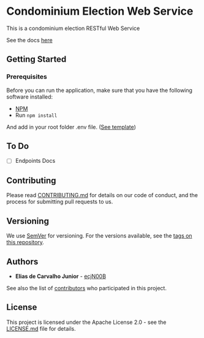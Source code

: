# Condominium Election Web Service

This is a condominium election RESTful Web Service

See the docs [here](https://ecjn00b.github.io/usjt-condominium-election-web-service/)

## Getting Started

### Prerequisites

Before you can run the application, make sure that you have the following software installed:
* [NPM](https://www.npmjs.com/get-npm)
* Run `npm install`

And add in your root folder .env file. ([See template](docs/.env.template))

## To Do

- [ ] Endpoints Docs

## Contributing

Please read [CONTRIBUTING.md](CONTRIBUTING.md) for details on our code of conduct, and the process for submitting pull requests to us.

## Versioning

We use [SemVer](http://semver.org/) for versioning. For the versions available, see the [tags on this repository](https://github.com/ecjN00B/usjt-condominium-election-web-service/tags).

## Authors

* **Elias de Carvalho Junior** - [ecjN00B](https://github.com/ecjN00B)

See also the list of [contributors](https://github.com/ecjN00B/usjt-condominium-election-web-service/contributors) who participated in this project.

## License

This project is licensed under the Apache License 2.0 - see the [LICENSE.md](LICENSE.md) file for details.
